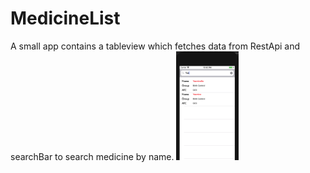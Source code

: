 # MedicineList
A small app contains a tableview which fetches data from RestApi and searchBar to search medicine by name.
<img src="https://github.com/realshaka/MedicineList/blob/master/demo.png" width="100">
